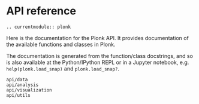 # API reference

```{eval-rst}
.. currentmodule:: plonk
```

Here is the documentation for the Plonk API. It provides documentation of the
available functions and classes in Plonk.

The documentation is generated from the function/class docstrings, and so is
also available at the Python/IPython REPL or in a Jupyter notebook, e.g.
`help(plonk.load_snap)` and `plonk.load_snap?`.

```{toctree}
api/data
api/analysis
api/visualization
api/utils
```
